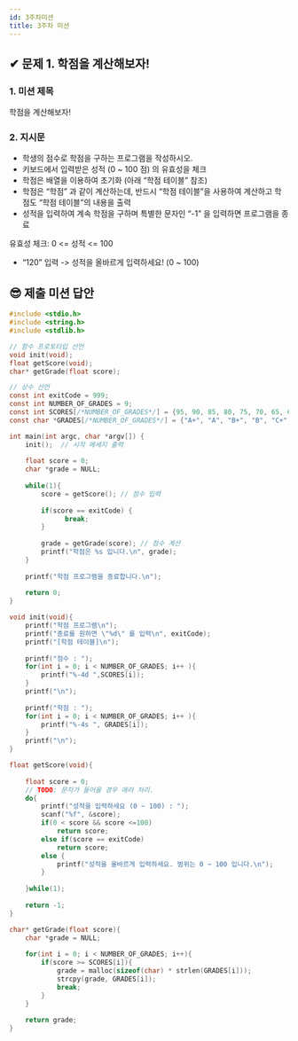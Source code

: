 ```yaml
---
id: 3주차미션
title: 3주차 미션
---
```


## ✔︎ 문제 1. 학점을 계산해보자!


### 1. 미션 제목
학점을 계산해보자!

 

### 2. 지시문
- 학생의 점수로 학점을 구하는 프로그램을 작성하시오.
- 키보드에서 입력받은 성적 (0 ~ 100 점) 의 유효성을 체크
- 학점은 배열을 이용하여 초기화 (아래 “학점 테이블” 참조)
- 학점은 “학점” 과 같이 계산하는데, 반드시 “학점 테이블”을 사용하여 계산하고 학점도 “학점 테이블”의 내용을 출력
- 성적을 입력하여 계속 학점을 구하며 특별한 문자인 “-1” 을 입력하면 프로그램을 종료


유효성 체크: 0 <= 성적 <= 100
- “120” 입력 -> 성적을 올바르게 입력하세요! (0 ~ 100)


## 😎 제출 미션 답안

```c
#include <stdio.h>
#include <string.h>
#include <stdlib.h>

// 함수 프로토타입 선언
void init(void);
float getScore(void);
char* getGrade(float score);

// 상수 선언
const int exitCode = 999;
const int NUMBER_OF_GRADES = 9;
const int SCORES[/*NUMBER_OF_GRADES*/] = {95, 90, 85, 80, 75, 70, 65, 60, 0};
const char *GRADES[/*NUMBER_OF_GRADES*/] = {"A+", "A", "B+", "B", "C+", "C", "D+", "D", "F"};

int main(int argc, char *argv[]) {	
    init();  // 시작 메세지 출력  
    
	float score = 0;
    char *grade = NULL;
    
	while(1){		
		score = getScore(); // 점수 입력
        
		if(score == exitCode) {
              break;
        }	
        
        grade = getGrade(score); // 점수 계산
        printf("학점은 %s 입니다.\n", grade);  
	}
	
	printf("학점 프로그램을 종료합니다.\n");
	
    return 0;
}

void init(void){
    printf("학점 프로그램\n");
    printf("종료를 원하면 \"%d\" 를 입력\n", exitCode);
    printf("[학점 테이블]\n");
	
	printf("점수 : ");
	for(int i = 0; i < NUMBER_OF_GRADES; i++ ){
		printf("%-4d ",SCORES[i]);
	}
	printf("\n");
	
	printf("학점 : ");
	for(int i = 0; i < NUMBER_OF_GRADES; i++ ){
		printf("%-4s ", GRADES[i]);
	}
	printf("\n");
}

float getScore(void){
	
	float score = 0;
	// TODO: 문자가 들어올 경우 에러 처리.
	do{
		printf("성적을 입력하세요 (0 ~ 100) : ");
		scanf("%f", &score);
		if(0 < score && score <=100)
			return score;
		else if(score == exitCode)
			return score;        
		else {
            printf("성적을 올바르게 입력하세요. 범위는 0 ~ 100 입니다.\n");
        }			
		
	}while(1);
    
    return -1;
}

char* getGrade(float score){
	char *grade = NULL;
	
	for(int i = 0; i < NUMBER_OF_GRADES; i++){
        if(score >= SCORES[i]){
            grade = malloc(sizeof(char) * strlen(GRADES[i]));
            strcpy(grade, GRADES[i]);
            break;
        }
    }
	
    return grade;
}
```